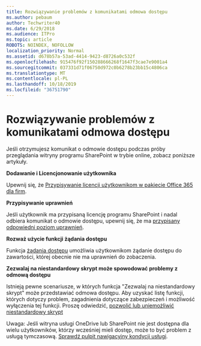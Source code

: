 ```yaml
---
title: Rozwiązywanie problemów z komunikatami odmowa dostępu
ms.author: pebaum
author: Techwriter40
ms.date: 6/29/2018
ms.audience: ITPro
ms.topic: article
ROBOTS: NOINDEX, NOFOLLOW
localization_priority: Normal
ms.assetid: d678b57a-53ad-4414-9423-d8726a0c532f
ms.openlocfilehash: 915476f92f150288666268f1647f3cae7e9001a4
ms.sourcegitcommit: 037331d71f06750d972c0b6278b23bb15c4806ca
ms.translationtype: MT
ms.contentlocale: pl-PL
ms.lasthandoff: 10/18/2019
ms.locfileid: "36751790"
---
```

# <a name="troubleshoot-access-denied-messages"></a>Rozwiązywanie problemów z komunikatami odmowa dostępu

Jeśli otrzymujesz komunikat o odmowie dostępu podczas próby przeglądania witryny programu SharePoint w trybie online, zobacz poniższe artykuły.

**Dodawanie i Licencjonowanie użytkownika**

Upewnij się, że [Przypisywanie licencji użytkownikom w pakiecie Office 365 dla firm](https://docs.microsoft.com/office365/admin/subscriptions-and-billing/assign-licenses-to-users?view=o365-worldwide&amp;tabs=One).

**Przypisywanie uprawnień**

Jeśli użytkownik ma przypisaną licencję programu SharePoint i nadal odbiera komunikat o odmowie dostępu, upewnij się, że ma [przypisany odpowiedni poziom uprawnień](https://docs.microsoft.com/sharepoint/understanding-permission-levels).

**Rozważ użycie funkcji żądania dostępu**

Funkcja [żądania dostępu](https://support.office.com/article/Set-up-and-manage-access-requests-94B26E0B-2822-49D4-929A-8455698654B3) umożliwia użytkownikom żądanie dostępu do zawartości, której obecnie nie ma uprawnień do zobaczenia. 

**Zezwalaj na niestandardowy skrypt może spowodować problemy z odmową dostępu**

Istnieją pewne scenariusze, w których funkcja "Zezwalaj na niestandardowy skrypt" może przedstawiać odmowa dostępu. Aby uzyskać listę funkcji, których dotyczy problem, zagadnienia dotyczące zabezpieczeń i możliwość wyłączenia tej funkcji. Proszę odwiedzić, [pozwolić lub uniemożliwić niestandardowy skrypt](https://docs.microsoft.com/sharepoint/allow-or-prevent-custom-script)

Uwaga: Jeśli witryna usługi OneDrive lub SharePoint nie jest dostępna dla wielu użytkowników, którzy wcześniej mieli dostęp, może to być problem z usługą tymczasową. [Sprawdź pulpit nawigacyjny kondycji usługi](https://portal.office.com/adminportal/home#/servicehealth).


  

